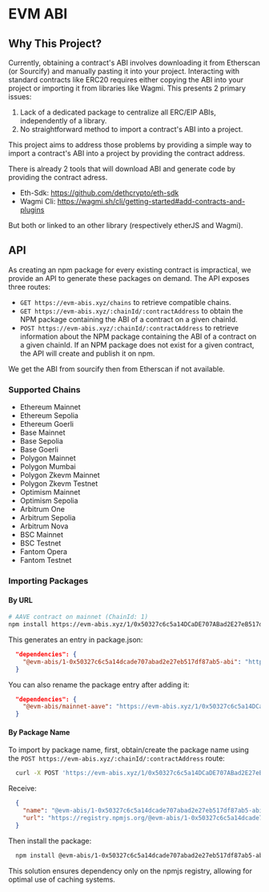 # EVM ABI

## Why This Project?

Currently, obtaining a contract's ABI involves downloading it from Etherscan (or Sourcify) and manually pasting it into your project. Interacting with standard contracts like ERC20 requires either copying the ABI into your project or importing it from libraries like Wagmi. This presents 2 primary issues:

1. Lack of a dedicated package to centralize all ERC/EIP ABIs, independently of a library.
2. No straightforward method to import a contract's ABI into a project.

This project aims to address those problems by providing a simple way to import a contract's ABI into a project by providing the contract address.

There is already 2 tools that will download ABI and generate code by providing the contract adress.
- Eth-Sdk: https://github.com/dethcrypto/eth-sdk
- Wagmi Cli: https://wagmi.sh/cli/getting-started#add-contracts-and-plugins

But both or linked to an other library (respectively etherJS and Wagmi).

## API

As creating an npm package for every existing contract is impractical, we provide an API to generate these packages on demand. The API exposes three routes:

- `GET https://evm-abis.xyz/chains` to retrieve compatible chains.
- `GET https://evm-abis.xyz/:chainId/:contractAddress` to obtain the NPM package containing the ABI of a contract on a given chainId.
- `POST https://evm-abis.xyz/:chainId/:contractAddress` to retrieve information about the NPM package containing the ABI of a contract on a given chainId.
If an NPM package does not exist for a given contract, the API will create and publish it on npm.

We get the ABI from sourcify then from Etherscan if not available.

### Supported Chains
- Ethereum Mainnet
- Ethereum Sepolia
- Ethereum Goerli
- Base Mainnet
- Base Sepolia
- Base Goerli
- Polygon Mainnet
- Polygon Mumbai
- Polygon Zkevm Mainnet
- Polygon Zkevm Testnet
- Optimism Mainnet
- Optimism Sepolia
- Arbitrum One
- Arbitrum Sepolia
- Arbitrum Nova
- BSC Mainnet
- BSC Testnet
- Fantom Opera
- Fantom Testnet

### Importing Packages

#### By URL
```bash
# AAVE contract on mainnet (ChainId: 1)
npm install https://evm-abis.xyz/1/0x50327c6c5a14DCaDE707ABad2E27eB517df87AB5/abi
```

This generates an entry in package.json:
```json
  "dependencies": {
    "@evm-abis/1-0x50327c6c5a14dcade707abad2e27eb517df87ab5-abi": "https://evm-abis.xyz/1/0x50327c6c5a14DCaDE707ABad2E27eB517df87AB5/abi"
  }
```

You can also rename the package entry after adding it:
```json
  "dependencies": {
    "@evm-abis/mainnet-aave": "https://evm-abis.xyz/1/0x50327c6c5a14DCaDE707ABad2E27eB517df87AB5/abi"
  }
```

#### By Package Name
To import by package name, first, obtain/create the package name using the `POST https://evm-abis.xyz/:chainId/:contractAddress` route:

```bash
  curl -X POST 'https://evm-abis.xyz/1/0x50327c6c5a14DCaDE707ABad2E27eB517df87AB5'
```

Receive:
```json
  {
    "name": "@evm-abis/1-0x50327c6c5a14dcade707abad2e27eb517df87ab5-abi@1.0.3",
    "url": "https://registry.npmjs.org/@evm-abis/1-0x50327c6c5a14dcade707abad2e27eb517df87ab5-abi/-/1-0x50327c6c5a14dcade707abad2e27eb517df87ab5-abi-1.0.3.tgz"
  }
```

Then install the package:
```bash
  npm install @evm-abis/1-0x50327c6c5a14dcade707abad2e27eb517df87ab5-abi@1.0.3
```

This solution ensures dependency only on the npmjs registry, allowing for optimal use of caching systems.

